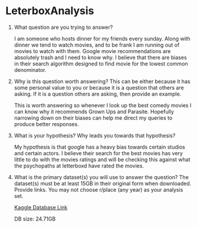 # LeterboxAnalysis
 
1. What question are you trying to answer?

    I am someone who hosts dinner for my friends every sunday. 
    Along with dinner we tend to watch movies, and to be frank 
    I am running out of movies to watch with them. Google movie 
    recommendations are absolutely trash and I need to know why. 
    I believe that there are biases in their search algorithm
    designed to find movie for the lowest common denominator.

2. Why is this question worth answering? This can be either because it has some personal value to you or because it is a question that others are asking. If it is a question others are asking, then provide an example.

    This is worth answering so whenever I look up the best comedy
    movies I can know why it recommends Grown Ups and Parasite.
    Hopefully narrowing down on their biases can help me direct
    my queries to produce better responses.

3. What is your hypothesis? Why leads you towards that hypothesis?

    My hypothesis is that google has a heavy bias towards certain 
    studios and certain actors. I believe their search for the best 
    movies has very little to do with the movies ratings and will be 
    checking this against what the psychopaths at letterboxd have 
    rated the movies.

4. What is the primary dataset(s) you will use to answer the question? The dataset(s) must be at least 15GB in their original form when downloaded. Provide links. You may not choose r/place (any year) as your analysis set.
    
    [Kaggle Database Link](https://www.kaggle.com/datasets/gsimonx37/letterboxd?select=studios.csv)

    DB size: 24.71GB
